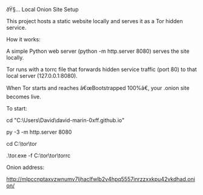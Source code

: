 ﻿ðŸ§… Local Onion Site Setup



This project hosts a static website locally and serves it as a Tor hidden service.



How it works:



A simple Python web server (python -m http.server 8080) serves the site locally.



Tor runs with a torrc file that forwards hidden service traffic (port 80) to that local server (127.0.0.1:8080).



When Tor starts and reaches â€œBootstrapped 100%â€, your .onion site becomes live.



To start:



cd "C:\\Users\\David\\david-marin-0xff.github.io"

py -3 -m http.server 8080



cd C:\\tor\\tor

.\\tor.exe -f C:\\tor\\tor\\torrc





Onion address:



http://mlpccnptaxvzwnumv7ljhaclfwlb2v4hpq5557inrzzxxkpu42vkdhad.onion/


